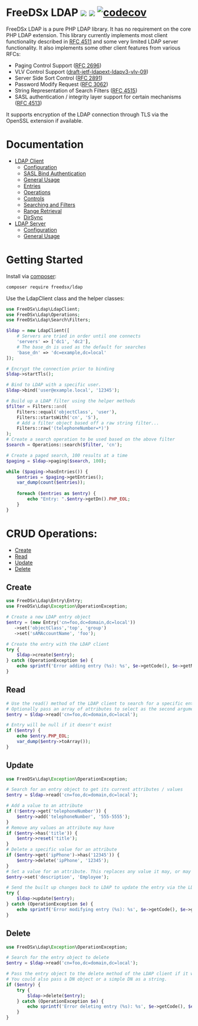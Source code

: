 # FreeDSx LDAP ![](https://github.com/FreeDSx/LDAP/workflows/Analysis/badge.svg) ![](https://github.com/FreeDSx/LDAP/workflows/Build/badge.svg) [![codecov](https://codecov.io/gh/FreeDSx/LDAP/branch/master/graph/badge.svg)](https://codecov.io/gh/FreeDSx/LDAP)
FreeDSx LDAP is a pure PHP LDAP library. It has no requirement on the core PHP LDAP extension. This library currently implements
most client functionality described in [RFC 4511](https://tools.ietf.org/html/rfc4511) and some very limited LDAP server
functionality. It also implements some other client features from various RFCs:

* Paging Control Support ([RFC 2696](https://tools.ietf.org/html/rfc2696))
* VLV Control Support ([draft-ietf-ldapext-ldapv3-vlv-09](https://www.ietf.org/archive/id/draft-ietf-ldapext-ldapv3-vlv-09.txt))
* Server Side Sort Control ([RFC 2891](https://tools.ietf.org/html/rfc2891))
* Password Modify Request ([RFC 3062](https://tools.ietf.org/html/rfc3062))
* String Representation of Search Filters ([RFC 4515](https://tools.ietf.org/search/rfc4515))
* SASL authentication / integrity layer support for certain mechanisms ([RFC 4513](https://tools.ietf.org/search/rfc4513))

It supports encryption of the LDAP connection through TLS via the OpenSSL extension if available.

# Documentation

* [LDAP Client](/docs/Client)
  * [Configuration](/docs/Client/Configuration.md)
  * [SASL Bind Authentication](/docs/Client/SASL-Bind-Authentication.md)
  * [General Usage](/docs/Client/General-Usage.md)
  * [Entries](/docs/Client/Entries.md)
  * [Operations](/docs/Client/Operations.md)
  * [Controls](/docs/Client/Controls.md)
  * [Searching and Filters](/docs/Client/Searching-and-Filters.md)
  * [Range Retrieval](/docs/Client/Range-Retrieval.md)
  * [DirSync](/docs/Client/DirSync.md)
* [LDAP Server](/docs/Server)
  * [Configuration](/docs/Server/Configuration.md)
  * [General Usage](/docs/Server/General-Usage.md)

# Getting Started

Install via [composer](https://getcomposer.org/download/):

```bash
composer require freedsx/ldap
```

Use the LdapClient class and the helper classes:

```php
use FreeDSx\Ldap\LdapClient;
use FreeDSx\Ldap\Operations;
use FreeDSx\Ldap\Search\Filters;

$ldap = new LdapClient([
    # Servers are tried in order until one connects
    'servers' => ['dc1', 'dc2'],
    # The base_dn is used as the default for searches
    'base_dn' => 'dc=example,dc=local'
]);

# Encrypt the connection prior to binding
$ldap->startTls();

# Bind to LDAP with a specific user.
$ldap->bind('user@example.local', '12345');

# Build up a LDAP filter using the helper methods
$filter = Filters::and(
    Filters::equal('objectClass', 'user'),
    Filters::startsWith('cn', 'S'),
    # Add a filter object based off a raw string filter...
    Filters::raw('(telephoneNumber=*)')
);
# Create a search operation to be used based on the above filter
$search = Operations::search($filter, 'cn');

# Create a paged search, 100 results at a time
$paging = $ldap->paging($search, 100);

while ($paging->hasEntries()) {
    $entries = $paging->getEntries();
    var_dump(count($entries));
    
    foreach ($entries as $entry) {
        echo "Entry: ".$entry->getDn().PHP_EOL;
    }
}
```

# CRUD Operations:

* [Create](#create)
* [Read](#read)
* [Update](#update)
* [Delete](#delete)

## Create

```php
use FreeDSx\Ldap\Entry\Entry;
use FreeDSx\Ldap\Exception\OperationException;

# Create a new LDAP entry object
$entry = (new Entry('cn=foo,dc=domain,dc=local'))
   ->set('objectClass','top', 'group')
   ->set('sAMAccountName', 'foo');

# Create the entry with the LDAP client
try {
    $ldap->create($entry);
} catch (OperationException $e) {
    echo sprintf('Error adding entry (%s): %s', $e->getCode(), $e->getMessage()).PHP_EOL;
}
```

## Read

```php
# Use the read() method of the LDAP client to search for a specific entry.
# Optionally pass an array of attributes to select as the second argument.
$entry = $ldap->read('cn=foo,dc=domain,dc=local');

# Entry will be null if it doesn't exist
if ($entry) {
    echo $entry.PHP_EOL;
    var_dump($entry->toArray());
}
```

## Update

```php
use FreeDSx\Ldap\Exception\OperationException;

# Search for an entry object to get its current attributes / values
$entry = $ldap->read('cn=foo,dc=domain,dc=local');

# Add a value to an attribute
if (!$entry->get('telephoneNumber')) {
    $entry->add('telephoneNumber', '555-5555');
}
# Remove any values an attribute may have
if ($entry->has('title')) {
    $entry->reset('title');
}
# Delete a specific value for an attribute
if ($entry->get('ipPhone')->has('12345')) {
    $entry->delete('ipPhone', '12345');
}
# Set a value for an attribute. This replaces any value it may, or may not, have.
$entry->set('description', 'Employee');

# Send the built up changes back to LDAP to update the entry via the LDAP client update method.
try {
    $ldap->update($entry);
} catch (OperationException $e) {
    echo sprintf('Error modifying entry (%s): %s', $e->getCode(), $e->getMessage()).PHP_EOL;;
}
```

## Delete

```php
use FreeDSx\Ldap\Exception\OperationException;

# Search for the entry object to delete
$entry = $ldap->read('cn=foo,dc=domain,dc=local');

# Pass the entry object to the delete method of the LDAP client if it was found.
# You could also pass a DN object or a simple DN as a string.
if ($entry) {
    try {
        $ldap->delete($entry);
    } catch (OperationException $e) {
        echo sprintf('Error deleting entry (%s): %s', $e->getCode(), $e->getMessage()).PHP_EOL;;
    }
}
```
